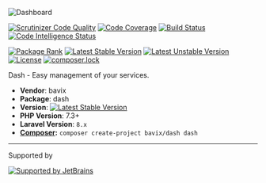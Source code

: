 ![Dashboard](https://user-images.githubusercontent.com/5111255/52911397-687c7600-32b4-11e9-8af5-fbf4a3b903a5.png)

[![Scrutinizer Code Quality](https://scrutinizer-ci.com/g/bavix/dash/badges/quality-score.png?b=master)](https://scrutinizer-ci.com/g/bavix/dash/?branch=master)
[![Code Coverage](https://scrutinizer-ci.com/g/bavix/dash/badges/coverage.png?b=master)](https://scrutinizer-ci.com/g/bavix/dash/?branch=master)
[![Build Status](https://scrutinizer-ci.com/g/bavix/dash/badges/build.png?b=master)](https://scrutinizer-ci.com/g/bavix/dash/build-status/master)
[![Code Intelligence Status](https://scrutinizer-ci.com/g/bavix/dash/badges/code-intelligence.svg?b=master)](https://scrutinizer-ci.com/code-intelligence)

[![Package Rank](https://phppackages.org/p/bavix/dash/badge/rank.svg)](https://packagist.org/packages/bavix/dash)
[![Latest Stable Version](https://poser.pugx.org/bavix/dash/v/stable)](https://packagist.org/packages/bavix/dash)
[![Latest Unstable Version](https://poser.pugx.org/bavix/dash/v/unstable)](https://packagist.org/packages/bavix/dash)
[![License](https://poser.pugx.org/bavix/dash/license)](https://packagist.org/packages/bavix/dash)
[![composer.lock](https://poser.pugx.org/bavix/dash/composerlock)](https://packagist.org/packages/bavix/dash)

Dash - Easy management of your services.

* **Vendor**: bavix
* **Package**: dash
* **Version**: [![Latest Stable Version](https://poser.pugx.org/bavix/dash/v/stable)](https://packagist.org/packages/bavix/dash)
* **PHP Version**: 7.3+ 
* **Laravel Version**: `8.x`
* **[Composer](https://getcomposer.org/):** `composer create-project bavix/dash dash`

---
Supported by

[![Supported by JetBrains](https://cdn.rawgit.com/bavix/development-through/46475b4b/jetbrains.svg)](https://www.jetbrains.com/)
